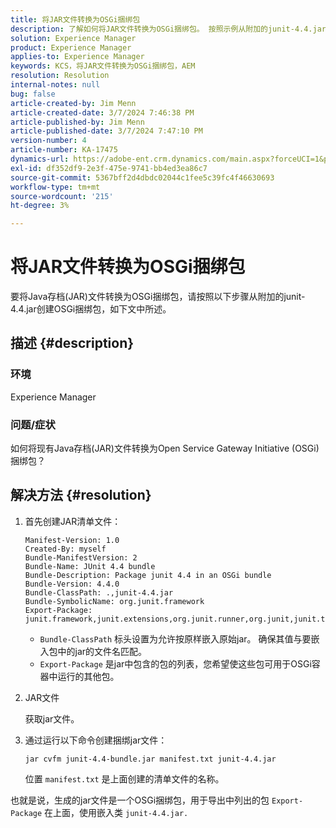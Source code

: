 ```yaml
---
title: 将JAR文件转换为OSGi捆绑包
description: 了解如何将JAR文件转换为OSGi捆绑包。 按照示例从附加的junit-4.4.jar创建一个OSGi捆绑包。
solution: Experience Manager
product: Experience Manager
applies-to: Experience Manager
keywords: KCS，将JAR文件转换为OSGi捆绑包，AEM
resolution: Resolution
internal-notes: null
bug: false
article-created-by: Jim Menn
article-created-date: 3/7/2024 7:46:38 PM
article-published-by: Jim Menn
article-published-date: 3/7/2024 7:47:10 PM
version-number: 4
article-number: KA-17475
dynamics-url: https://adobe-ent.crm.dynamics.com/main.aspx?forceUCI=1&pagetype=entityrecord&etn=knowledgearticle&id=93faf665-bbdc-ee11-904d-6045bd006268
exl-id: df352df9-2e3f-475e-9741-bb4ed3ea86c7
source-git-commit: 5367bff2d4dbdc02044c1fee5c39fc4f46630693
workflow-type: tm+mt
source-wordcount: '215'
ht-degree: 3%

---
```


# 将JAR文件转换为OSGi捆绑包


要将Java存档(JAR)文件转换为OSGi捆绑包，请按照以下步骤从附加的junit-4.4.jar创建OSGi捆绑包，如下文中所述。

## 描述 {#description}


### <b>环境</b>

Experience Manager

### <b>问题/症状</b>

如何将现有Java存档(JAR)文件转换为Open Service Gateway Initiative (OSGi)捆绑包？


## 解决方法 {#resolution}


1. 首先创建JAR清单文件：


   ```
   Manifest-Version: 1.0
   Created-By: myself
   Bundle-ManifestVersion: 2
   Bundle-Name: JUnit 4.4 bundle
   Bundle-Description: Package junit 4.4 in an OSGi bundle
   Bundle-Version: 4.4.0
   Bundle-ClassPath: .,junit-4.4.jar
   Bundle-SymbolicName: org.junit.framework
   Export-Package: junit.framework,junit.extensions,org.junit.runner,org.junit,junit.textui
   ```


   - `Bundle-ClassPath` 标头设置为允许按原样嵌入原始jar。 确保其值与要嵌入包中的jar的文件名匹配。
   - `Export-Package` 是jar中包含的包的列表，您希望使这些包可用于OSGi容器中运行的其他包。

1. JAR文件

   获取jar文件。

1. 通过运行以下命令创建捆绑jar文件：


   ```
   jar cvfm junit-4.4-bundle.jar manifest.txt junit-4.4.jar
   ```

   位置 `manifest.txt` 是上面创建的清单文件的名称。


也就是说，生成的jar文件是一个OSGi捆绑包，用于导出中列出的包 `Export-Package` 在上面，使用嵌入类 `junit-4.4.jar.`
